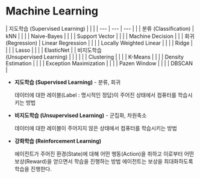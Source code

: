 # Machine Learning

| 지도학습
(Supervised Learning) |  |  |
| --- | --- | --- |
|  | 분류 (Classification) | kNN |
|  |  | Naive-Bayes |
|  |  | Support Vector |
|  |  | Machine Decision |
|  | 회귀 (Regression) | Linear Regression |
|  |  | Locally Weighted Linear |
|  |  | Ridge |
|  |  | Lasso |
|  |  | ElasticNet |
| 비지도학습<br>(Unsupervised Learning) |  |  |
|  |  | Clustering |
|  |  | K-Means |
|  |  | Density Estimation |
|  |  | Exception Maximization |
|  |  | Pazen Window |
|  |  | DBSCAN |
- **지도학습 (Supervised Learning)** - 분류, 회귀
    
    데이터에 대한 레이블(Label : 명시적인 정답)이 주어진 상태에서 컴퓨터를 학습시키는 방법
    
- **비지도학습 (Unsupervised Learning)** - 군집화, 차원축소
    
    데이터에 대한 레이블이 주어지지 않은 상태에서 컴퓨터를 학습시키는 방법
    
- **강화학습 (Reinforcement Learning)**
    
    에이전트가 주어진 환경(State)에 대해 어떤 행동(Action)을 취하고 이로부터 
    어떤 보상(Reward)을 얻으면서 학습을 진행하는 방법
    에이전트는 보상을 최대화하도록 학습을 진행한다.